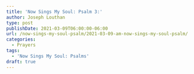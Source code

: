 ```yaml
---
title: 'Now Sings My Soul: Psalm 3:'
author: Joseph Louthan
type: post
publishDate: 2021-03-09T06:00:00-06:00
url: /now-sings-my-soul-psalm/2021-03-09-am-now-sings-my-soul-psalm/
categories:
  - Prayers
tags:
  - 'Now Sings My Soul: Psalms'
draft: true
---
```

<div style="font-variant: small-caps;">

</div>

